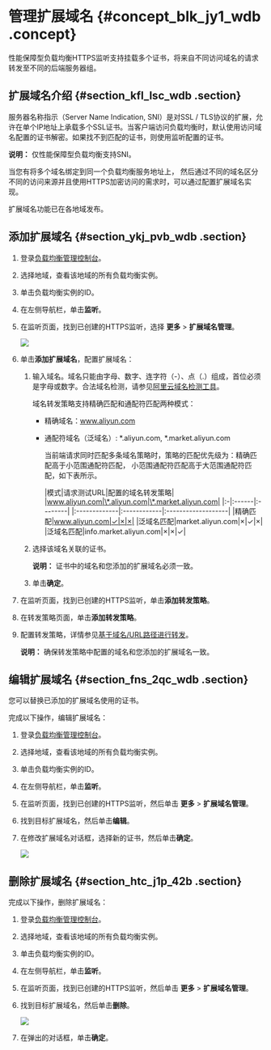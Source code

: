 # 管理扩展域名 {#concept_blk_jy1_wdb .concept}

性能保障型负载均衡HTTPS监听支持挂载多个证书，将来自不同访问域名的请求转发至不同的后端服务器组。

## 扩展域名介绍 {#section_kfl_lsc_wdb .section}

服务器名称指示（Server Name Indication, SNI）是对SSL / TLS协议的扩展，允许在单个IP地址上承载多个SSL证书。当客户端访问负载均衡时，默认使用访问域名配置的证书解密。如果找不到匹配的证书，则使用监听配置的证书。

**说明：** 仅性能保障型负载均衡支持SNI。

当您有将多个域名绑定到同一个负载均衡服务地址上， 然后通过不同的域名区分不同的访问来源并且使用HTTPS加密访问的需求时，可以通过配置扩展域名实现。

扩展域名功能已在各地域发布。

## 添加扩展域名 {#section_ykj_pvb_wdb .section}

1.  登录[负载均衡管理控制台](https://slb.console.aliyun.com/slb)。
2.  选择地域，查看该地域的所有负载均衡实例。
3.  单击负载均衡实例的ID。
4.  在左侧导航栏，单击**监听**。
5.  在监听页面，找到已创建的HTTPS监听，选择 **更多** \> **扩展域名管理**。

    ![](http://static-aliyun-doc.oss-cn-hangzhou.aliyuncs.com/assets/img/15661/15640480287466_zh-CN.png)

6.  单击**添加扩展域名**，配置扩展域名：
    1.  输入域名。域名只能由字母、数字、连字符（-）、点（.）组成，首位必须是字母或数字。合法域名检测，请参见[阿里云域名检测工具](https://zijian.aliyun.com)。

        域名转发策略支持精确匹配和通配符匹配两种模式：

        -   精确域名：www.aliyun.com
        -   通配符域名（泛域名）: \*.aliyun.com, \*.market.aliyun.com

            当前端请求同时匹配多条域名策略时，策略的匹配优先级为：精确匹配高于小范围通配符匹配， 小范围通配符匹配高于大范围通配符匹配，如下表所示。

            |模式|请求测试URL|配置的域名转发策略|
|www.aliyun.com|\*.aliyun.com|\*.market.aliyun.com|
            |:-|:------|:--------|
            |:-------------|:------------|:-------------------|
            |精确匹配|www.aliyun.com|✓|×|×|
            |泛域名匹配|market.aliyun.com|×|✓|×|
            |泛域名匹配|info.market.aliyun.com|×|×|✓|

    2.  选择该域名关联的证书。

        **说明：** 证书中的域名和您添加的扩展域名必须一致。

    3.  单击**确定**。
7.  在监听页面，找到已创建的HTTPS监听，单击**添加转发策略**。
8.  在转发策略页面，单击**添加转发策略**。
9.  配置转发策略，详情参见[基于域名/URL路径进行转发](../../../../cn.zh-CN/教程专区/基于域名__URL路径进行转发.md#)。

    **说明：** 确保转发策略中配置的域名和您添加的扩展域名一致。


## 编辑扩展域名 {#section_fns_2qc_wdb .section}

您可以替换已添加的扩展域名使用的证书。

完成以下操作，编辑扩展域名：

1.  登录[负载均衡管理控制台](https://slb.console.aliyun.com/slb)。
2.  选择地域，查看该地域的所有负载均衡实例。
3.  单击负载均衡实例的ID。
4.  在左侧导航栏，单击**监听**。
5.  在监听页面，找到已创建的HTTPS监听，然后单击 **更多** \> **扩展域名管理**。
6.  找到目标扩展域名，然后单击**编辑**。
7.  在修改扩展域名对话框，选择新的证书，然后单击**确定**。

    ![](http://static-aliyun-doc.oss-cn-hangzhou.aliyuncs.com/assets/img/15661/15640480287468_zh-CN.png)


## 删除扩展域名 {#section_htc_j1p_42b .section}

完成以下操作，删除扩展域名：

1.  登录[负载均衡管理控制台](https://slb.console.aliyun.com/slb)。
2.  选择地域，查看该地域的所有负载均衡实例。
3.  单击负载均衡实例的ID。
4.  在左侧导航栏，单击**监听**。
5.  在监听页面，找到已创建的HTTPS监听，然后单击 **更多** \> **扩展域名管理**。
6.  找到目标扩展域名，然后单击**删除**。

    ![](http://static-aliyun-doc.oss-cn-hangzhou.aliyuncs.com/assets/img/15661/15640480287469_zh-CN.png)

7.  在弹出的对话框，单击**确定**。

